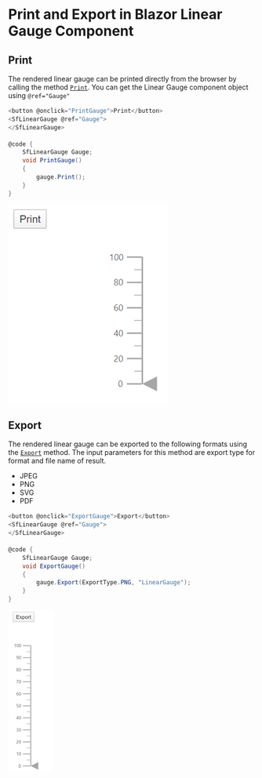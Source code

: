 # Print and Export in Blazor Linear Gauge Component

## Print

The rendered linear gauge can be printed directly from the browser by calling the method [`Print`](https://help.syncfusion.com/cr/blazor/Syncfusion.Blazor~Syncfusion.Blazor.LinearGauge.SfLinearGauge~Print.html). You can get the Linear Gauge component object using `@ref="Gauge"`

```csharp
<button @onclick="PrintGauge">Print</button>
<SfLinearGauge @ref="Gauge">
</SfLinearGauge>

@code {
    SfLinearGauge Gauge;
    void PrintGauge()
    {
        gauge.Print();
    }
}
```

![Linear Gauge Print Sample](images/print.png)

## Export

The rendered linear gauge can be exported to the following formats using the [`Export`](https://help.syncfusion.com/cr/blazor/Syncfusion.Blazor~Syncfusion.Blazor.LinearGauge.SfLinearGauge~Export.html) method. The input parameters for this method are export type for format and file name of result.

* JPEG
* PNG
* SVG
* PDF

```csharp
<button @onclick="ExportGauge">Export</button>
<SfLinearGauge @ref="Gauge">
</SfLinearGauge>

@code {
    SfLinearGauge Gauge;
    void ExportGauge()
    {
        gauge.Export(ExportType.PNG, "LinearGauge");
    }
}
```

![Linear Gauge Export Sample](images/export.png)